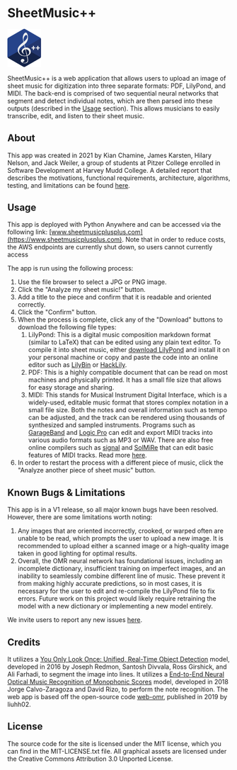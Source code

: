 # SheetMusic++
<img src="static/graphics/logo.png" alt="SheetMusic++ logo" width="15%"/>

SheetMusic++ is a web application that allows users to upload an image of sheet music for digitization into three separate formats: PDF, LilyPond, and MIDI. The back-end is comprised of two sequential neural networks that segment and detect individual notes, which are then parsed into these outputs (described in the [Usage](##Usage) section). This allows musicians to easily transcribe, edit, and listen to their sheet music.

## About
This app was created in 2021 by Kian Chamine, James Karsten, Hilary Nelson, and Jack Weiler, a group of students at Pitzer College enrolled in Software Development at Harvey Mudd College. A detailed report that describes the motivations, functional requirements, architecture, algorithms, testing, and limitations can be found [here]().

## Usage
This app is deployed with Python Anywhere and can be accessed via the following link: [www.sheetmusicplusplus.com](https://www.sheetmusicplusplus.com). Note that in order to reduce costs, the AWS endpoints are currently shut down, so users cannot currently access 

The app is run using the following process:
1. Use the file browser to select a JPG or PNG image.
1. Click the "Analyze my sheet music!" button.
1. Add a title to the piece and confirm that it is readable and oriented correctly.
1. Click the "Confirm" button.
1. When the process is complete, click any of the "Download" buttons to download the following file types:
    1. LilyPond: This is a digital music composition markdown format (similar to LaTeX) that can be edited using any plain text editor. To compile it into sheet music, either [download LilyPond](http://lilypond.org/download.html) and install it on your personal machine or copy and paste the code into an online editor such as [LilyBin](http://lilybin.com) or [HackLily](https://hacklily.org).
    1. PDF: This is a highly compatible document that can be read on most machines and physically printed. It has a small file size that allows for easy storage and sharing.
    1. MIDI: This stands for Musical Instrument Digital Interface, which is a widely-used, editable music format that stores complex notation in a small file size. Both the notes and overall information such as tempo can be adjusted, and the track can be rendered using thousands of synthesized and sampled instruments. Programs such as [GarageBand](https://www.apple.com/mac/garageband) and [Logic Pro](https://www.apple.com/logic-pro) can edit and export MIDI tracks into various audio formats such as MP3 or WAV. There are also free online compilers such as [signal](https://signal.vercel.app) and [SolMiRe](https://solmire.com/midieditor) that can edit basic features of MIDI tracks. Read more [here](https://blog.landr.com/what-is-midi).
1. In order to restart the process with a different piece of music, click the "Analyze another piece of sheet music" button.

## Known Bugs & Limitations
This app is in a V1 release, so all major known bugs have been resolved. However, there are some limitations worth noting:
1. Any images that are oriented incorrectly, crooked, or warped often are unable to be read, which prompts the user to upload a new image. It is recommended to upload either a scanned image or a high-quality image taken in good lighting for optimal results.
1. Overall, the OMR neural network has foundational issues, including an incomplete dictionary, insufficient training on imperfect images, and an inability to seamlessly combine different line of music. These prevent it from making highly accurate predictions, so in most cases, it is necessary for the user to edit and re-compile the LilyPond file to fix errors. Future work on this project would likely require retraining the model with a new dictionary or implementing a new model entirely.

We invite users to report any new issues [here](https://github.com/SheetMusic-Team-3/MVP/issues).

## Credits
It utilizes a [You Only Look Once: Unified, Real-Time Object Detection](https://arxiv.org/abs/1506.02640) model, developed in 2016 by Joseph Redmon, Santosh Divvala, Ross Girshick, and Ali Farhadi, to segment the image into lines. It utilizes a [End-to-End Neural Optical Music Recognition of Monophonic Scores](https://www.mdpi.com/2076-3417/8/4/606/htm) model, developed in 2018 Jorge Calvo-Zaragoza and David Rizo, to perform the note recognition. The web app is based off the open-source code [web-omr](https://github.com/liuhh02/web-omr), published in 2019 by liuhh02.

## License
The source code for the site is licensed under the MIT license, which you can find in the MIT-LICENSE.txt file.
All graphical assets are licensed under the Creative Commons Attribution 3.0 Unported License.